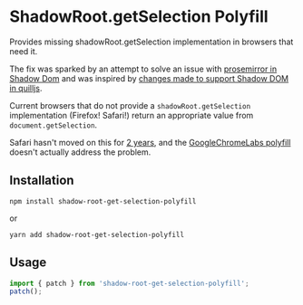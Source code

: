 # ShadowRoot.getSelection Polyfill

Provides missing shadowRoot.getSelection implementation in browsers that need it.

The fix was sparked by an attempt to solve an issue with [prosemirror in Shadow Dom](https://github.com/ProseMirror/prosemirror/issues/476) and was inspired by [changes made to support Shadow DOM in quilljs](https://github.com/arsnebula/quill/commit/a6489a626f0e5d186ea9114d64efd0a3e1c44186#diff-ae237139107d046c67dc8622d25bace9).

Current browsers that do not provide a `shadowRoot.getSelection` implementation (Firefox! Safari!) return an appropriate value from `document.getSelection`.

Safari hasn't moved on this for [2 years](https://bugs.webkit.org/show_bug.cgi?id=163921), and the [GoogleChromeLabs polyfill](https://github.com/GoogleChromeLabs/shadow-selection-polyfill) doesn't actually address the problem.

## Installation

```
npm install shadow-root-get-selection-polyfill
```

or

```
yarn add shadow-root-get-selection-polyfill
```

## Usage

```js
import { patch } from 'shadow-root-get-selection-polyfill';
patch();
```
